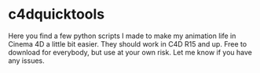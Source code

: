 # c4dquicktools
Here you find a few python scripts I made to make my animation life in Cinema 4D a little bit easier. They should work in C4D R15 and up. Free to download for everybody, but use at your own risk. Let me know if you have any issues.
